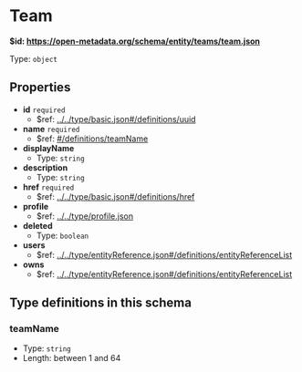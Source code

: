 # Team

<b id="https/open-metadata.org/schema/entity/teams/team.json">&#36;id: https://open-metadata.org/schema/entity/teams/team.json</b>

Type: `object`

## Properties
 - **id** `required`
	 - &#36;ref: [../../type/basic.json#/definitions/uuid](../types/basic.md#uuid)
 - **name** `required`
	 - &#36;ref: [#/definitions/teamName](#teamname)
 - **displayName**
	 - Type: `string`
 - **description**
	 - Type: `string`
 - **href** `required`
	 - &#36;ref: [../../type/basic.json#/definitions/href](../types/basic.md#href)
 - **profile**
	 - &#36;ref: [../../type/profile.json](../types/profile.md)
 - **deleted**
	 - Type: `boolean`
 - **users**
	 - &#36;ref: [../../type/entityReference.json#/definitions/entityReferenceList](../types/entityreference.md#entityreferencelist)
 - **owns**
	 - &#36;ref: [../../type/entityReference.json#/definitions/entityReferenceList](../types/entityreference.md#entityreferencelist)


## Type definitions in this schema
### teamName

 - Type: `string`
 - Length: between 1 and 64


